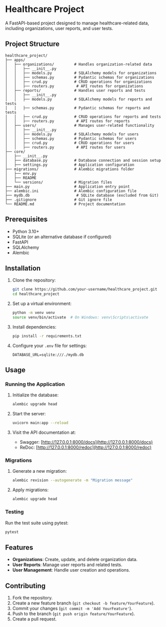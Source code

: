 # Healthcare Project

A FastAPI-based project designed to manage healthcare-related data, including organizations, user reports, and user tests.

## Project Structure

```
healthcare_project/
├── apps/
│   ├── organizations/         # Handles organization-related data
│   │   ├── __init__.py
│   │   ├── models.py          # SQLAlchemy models for organizations
│   │   ├── schemas.py         # Pydantic schemas for organizations
│   │   ├── crud.py            # CRUD operations for organizations
│   │   ├── routers.py          # API routes for organizations
│   ├── reports/               # Handles user reports and tests
│   │   ├── __init__.py
│   │   ├── models.py          # SQLAlchemy models for reports and tests
│   │   ├── schemas.py         # Pydantic schemas for reports and tests
│   │   ├── crud.py            # CRUD operations for reports and tests
│   │   ├── routers.py          # API routes for reports
│   ├── users/                 # Manages user-related functionality
│   │   ├── __init__.py
│   │   ├── models.py          # SQLAlchemy models for users
│   │   ├── schemas.py         # Pydantic schemas for users
│   │   ├── crud.py            # CRUD operations for users
│   │   ├── routers.py          # API routes for users
├── core/
│   ├── __init__.py
│   ├── database.py            # Database connection and session setup
│   ├── settings.py            # Application configuration
├── migrations/                # Alembic migrations folder
│   ├── env.py
│   ├── README
│   └── versions/              # Migration files
├── main.py                    # Application entry point
├── alembic.ini                # Alembic configuration file
├── mydb.db                     # SQLite database (excluded from Git)
├── .gitignore                 # Git ignore file
└── README.md                  # Project documentation
```

## Prerequisites

- Python 3.10+
- SQLite (or an alternative database if configured)
- FastAPI
- SQLAlchemy
- Alembic

## Installation

1. Clone the repository:
    ```bash
    git clone https://github.com/your-username/healthcare_project.git
    cd healthcare_project
    ```

2. Set up a virtual environment:
    ```bash
    python -m venv venv
    source venv/bin/activate  # On Windows: venv\Scripts\activate
    ```

3. Install dependencies:
    ```bash
    pip install -r requirements.txt
    ```

4. Configure your `.env` file for settings:
    ```env
    DATABASE_URL=sqlite:///./mydb.db
    ```

## Usage

### Running the Application
1. Initialize the database:
    ```bash
    alembic upgrade head
    ```

2. Start the server:
    ```bash
    uvicorn main:app --reload
    ```

3. Visit the API documentation at:
    - Swagger: [http://127.0.0.1:8000/docs](http://127.0.0.1:8000/docs)
    - ReDoc: [http://127.0.0.1:8000/redoc](http://127.0.0.1:8000/redoc)

### Migrations
1. Generate a new migration:
    ```bash
    alembic revision --autogenerate -m "Migration message"
    ```

2. Apply migrations:
    ```bash
    alembic upgrade head
    ```

### Testing
Run the test suite using pytest:
```bash
pytest
```

## Features

- **Organizations**: Create, update, and delete organization data.
- **User Reports**: Manage user reports and related tests.
- **User Management**: Handle user creation and operations.

## Contributing

1. Fork the repository.
2. Create a new feature branch (`git checkout -b feature/YourFeature`).
3. Commit your changes (`git commit -m 'Add YourFeature'`).
4. Push to the branch (`git push origin feature/YourFeature`).
5. Create a pull request.
